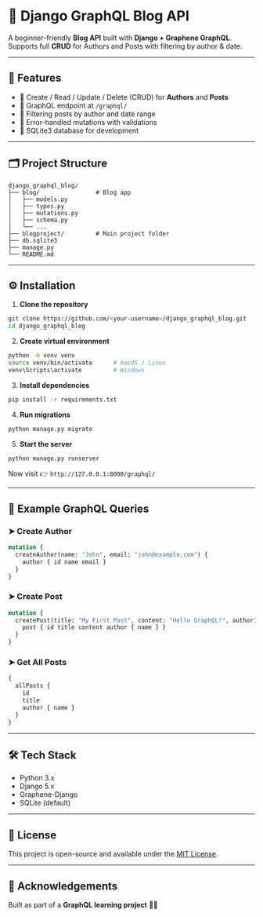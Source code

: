# 📝 Django GraphQL Blog API

A beginner-friendly **Blog API** built with **Django + Graphene GraphQL**.
Supports full **CRUD** for Authors and Posts with filtering by author & date.

---

## 🚀 Features

* 🔹 Create / Read / Update / Delete (CRUD) for **Authors** and **Posts**
* 🔹 GraphQL endpoint at `/graphql/`
* 🔹 Filtering posts by author and date range
* 🔹 Error-handled mutations with validations
* 🔹 SQLite3 database for development

---

## 🗂️ Project Structure

```
django_graphql_blog/
├── blog/                # Blog app
│   ├── models.py
│   ├── types.py
│   ├── mutations.py
│   ├── schema.py
│   └── ...
├── blogproject/         # Main project folder
├── db.sqlite3
├── manage.py
└── README.md
```

---

## ⚙️ Installation

1. **Clone the repository**

```bash
git clone https://github.com/<your-username>/django_graphql_blog.git
cd django_graphql_blog
```

2. **Create virtual environment**

```bash
python -m venv venv
source venv/bin/activate      # macOS / Linux
venv\Scripts\activate         # Windows
```

3. **Install dependencies**

```bash
pip install -r requirements.txt
```

4. **Run migrations**

```bash
python manage.py migrate
```

5. **Start the server**

```bash
python manage.py runserver
```

Now visit 👉 `http://127.0.0.1:8000/graphql/`

---

## 🔑 Example GraphQL Queries

### ➤ Create Author

```graphql
mutation {
  createAuthor(name: "John", email: "john@example.com") {
    author { id name email }
  }
}
```

### ➤ Create Post

```graphql
mutation {
  createPost(title: "My First Post", content: "Hello GraphQL!", authorId: 1) {
    post { id title content author { name } }
  }
}
```

### ➤ Get All Posts

```graphql
{
  allPosts {
    id
    title
    author { name }
  }
}
```

---

## 🛠️ Tech Stack

* Python 3.x
* Django 5.x
* Graphene-Django
* SQLite (default)

---

## 📜 License

This project is open-source and available under the [MIT License](LICENSE).

---

## 🙌 Acknowledgements

Built as part of a **GraphQL learning project** 🦸‍♂️
